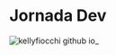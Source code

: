 # Jornada Dev

![kellyfiocchi github io_](https://user-images.githubusercontent.com/107550887/191101162-3a166515-bf1b-4de5-9d81-787ff4c8e6d9.png)
